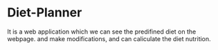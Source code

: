 # Diet-Planner
It is a web application which we can see the predifined diet on the webpage. and make modifications, and can caliculate the diet nutrition.
